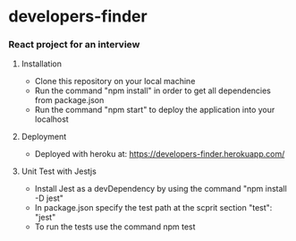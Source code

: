 # developers-finder
### React project for an interview

1. Installation
   - Clone this repository on your local machine
   - Run the command "npm install" in order to get all dependencies from package.json
   - Run the command "npm start" to deploy the application into your localhost

2. Deployment
   - Deployed with heroku at: https://developers-finder.herokuapp.com/
   
3. Unit Test with Jestjs
   - Install Jest as a devDependency by using the command "npm install -D jest"
   - In package.json specify the test path at the scprit section "test": "jest"
   - To run the tests use the command npm test
